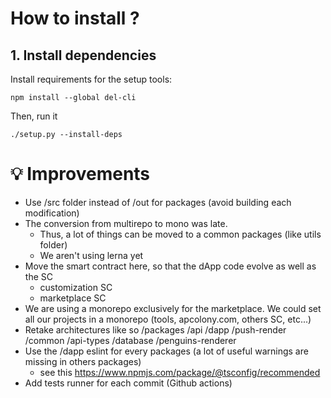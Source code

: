 # How to install ?

## 1. Install dependencies

Install requirements for the setup tools:
```
npm install --global del-cli
```

Then, run it
```
./setup.py --install-deps
```


# 💡 Improvements

- Use /src folder instead of /out for packages (avoid building each modification)
- The conversion from multirepo to mono was late. 
    - Thus, a lot of things can be moved to a common packages (like utils folder)
    - We aren't using lerna yet
- Move the smart contract here, so that the dApp code evolve as well as the SC
    - customization SC
    - marketplace SC
- We are using a monorepo exclusively for the marketplace. We could set all our projects in a monorepo (tools, apcolony.com, others SC, etc...)
- Retake architectures like so
    /packages
        /api
        /dapp
        /push-render
        /common
            /api-types
            /database
            /penguins-renderer        
- Use the /dapp  eslint for every packages (a lot of useful warnings are missing in others packages)
    - see this https://www.npmjs.com/package/@tsconfig/recommended
- Add tests runner for each commit (Github actions)